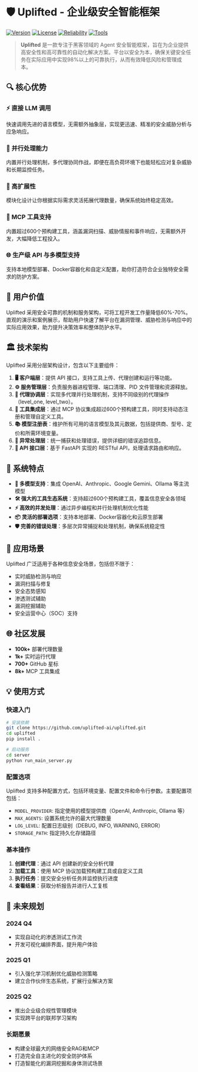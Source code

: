 # 🛡️ Uplifted - 企业级安全智能框架

[![Version](https://img.shields.io/badge/version-1.0.0-blue)](https://github.com/uplifted-ai/uplifted) [![License](https://img.shields.io/badge/license-MIT-green)](https://github.com/uplifted-ai/uplifted) [![Reliability](https://img.shields.io/badge/performance-98%25-brightgreen)](https://github.com/uplifted-ai/uplifted) [![Tools](https://img.shields.io/badge/tools-600+-orange)](https://github.com/uplifted-ai/uplifted)

> **Uplifted** 是一款专注于黑客领域的 Agent 安全智能框架，旨在为企业提供高安全性和高可靠性的自动化解决方案。平台以安全为本，确保关键安全任务在实际应用中实现98%以上的可靠执行，从而有效降低风险和管理成本。

## 🔍 核心优势

### ⚡ 直接 LLM 调用
快速调用先进的语言模型，无需额外抽象层，实现更迅速、精准的安全威胁分析与应急响应。

### 🔄 并行处理能力
内置并行处理机制，多代理协同作战，即便在高负荷环境下也能轻松应对复杂威胁和长期监控任务。

### 🧩 高扩展性
模块化设计让你根据实际需求灵活拓展代理数量，确保系统始终稳定高效。

### 🔧 MCP 工具支持
内置超过600个预构建工具，涵盖漏洞扫描、威胁情报和事件响应，无需额外开发，大幅降低工程投入。

### 🌐 生产级 API 与多模型支持
支持本地模型部署、Docker容器化和自定义配置，助你打造符合企业独特安全需求的防护方案。

## 💎 用户价值

Uplifted 采用安全可靠的机制和服务架构，可将工程开发工作量降低60%-70%。直观的演示和案例展示，帮助用户快速了解平台在漏洞管理、威胁检测与响应中的实际应用效果，助力提升决策效率和整体防护水平。

## 🏛️ 技术架构

Uplifted 采用分层架构设计，包含以下主要组件：

1. **🖥️ 客户端层**：提供 API 接口，支持工具上传、代理创建和运行等功能。
2. **⚙️ 服务管理层**：负责服务器进程管理、端口清理、PID 文件管理和资源释放。
3. **🤖 代理协调层**：实现多代理并行处理机制，支持不同级别的代理操作（level_one, level_two）。
4. **🔌 工具集成层**：通过 MCP 协议集成超过600个预构建工具，同时支持动态注册和管理自定义工具。
5. **📚 模型注册表**：维护所有可用的语言模型及其元数据，包括提供商、型号、定价和所需环境变量。
6. **🚨 异常处理层**：统一捕获和处理错误，提供详细的错误追踪信息。
7. **📡 API 接口层**：基于 FastAPI 实现的 RESTful API，处理请求路由和响应。

## 🚀 系统特点

- **🧠 多模型支持**：集成 OpenAI、Anthropic、Google Gemini、Ollama 等主流模型
- **🛠 强大的工具生态系统**：支持超过600个预构建工具，覆盖信息安全各领域
- **⚡ 高效的并发处理**：通过异步编程和并行处理机制优化性能
- **📦 灵活的部署选项**：支持本地部署、Docker容器化和云原生部署
- **🛡 完善的错误处理**：多层次异常捕捉和处理机制，确保系统稳定性

## 🎯 应用场景

Uplifted 广泛适用于各种信息安全场景，包括但不限于：

- 实时威胁检测与响应
- 漏洞扫描与修复
- 安全态势感知
- 渗透测试辅助
- 漏洞挖掘辅助
- 安全运营中心（SOC）支持

## 🌐 社区发展

- **100k+** 部署代理数量
- **1k+** 实时运行代理
- **700+** GitHub 星标
- **8k+** MCP 工具集成

## 💡 使用方式

### 快速入门

```bash
# 安装依赖
git clone https://github.com/uplifted-ai/uplifted.git
cd uplifted
pip install .

# 启动服务
cd server
python run_main_server.py
```

### 配置选项

Uplifted 支持多种配置方式，包括环境变量、配置文件和命令行参数。主要配置项包括：

- `MODEL_PROVIDER`: 指定使用的模型提供商（OpenAI, Anthropic, Ollama 等）
- `MAX_AGENTS`: 设置系统允许的最大代理数量
- `LOG_LEVEL`: 配置日志级别（DEBUG, INFO, WARNING, ERROR）
- `STORAGE_PATH`: 指定持久化存储路径

### 基本操作

1. **创建代理**：通过 API 创建新的安全分析代理
2. **加载工具**：使用 MCP 协议加载预构建工具或自定义工具
3. **执行任务**：提交安全分析任务并监控执行进度
4. **查看结果**：获取分析报告并进行人工复核

## 🚀 未来规划

### 2024 Q4
- 实现自动化的渗透测试工作流
- 开发可视化编排界面，提升用户体验

### 2025 Q1
- 引入强化学习机制优化威胁检测策略
- 建立合作伙伴生态系统，扩展行业解决方案

### 2025 Q2
- 推出企业级合规性管理模块
- 实现跨平台的联邦学习架构

### 长期愿景
- 构建全球最大的网络安全RAG和MCP
- 打造完全自主进化的安全防护体系
- 打造智能化的漏洞挖掘和身体测试场景